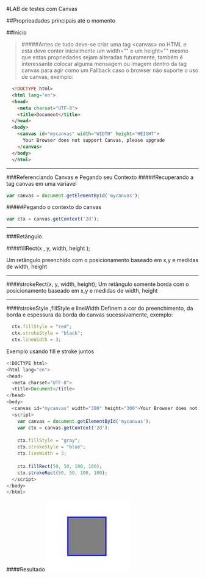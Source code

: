#LAB de testes com Canvas

##Proprieadades principais até o momento

##Início
>#####Antes de tudo deve-se criar uma tag <canvas\> no HTML e esta deve conter inicialmente um width="" e um height="" mesmo que estas propriedades sejam alteradas futuramente, também é interessante colocar alguma mensagem ou imagem dentro da tag canvas para agir como um Fallback caso o browser não suporte o uso de canvas, exemplo:

```html
  <!DOCTYPE html>
  <html lang="en">
  <head>
  	<meta charset="UTF-8">
  	<title>Document</title>
  </head>
  <body>
  	<canvas id="mycanvas" width="WIDTH" height="HEIGHT">
  	  Your Browser does not support Canvas, please upgrade
  	</canvas>
  </body>
  </html>
```

---------------------------------------------

###Referenciando Canvas e Pegando seu Contexto
#####Recuperando a tag canvas em uma variavel
```javascript
var canvas = document.getElementById('mycanvas');
```

#####Pegando o contexto do canvas
```javascript
var ctx = canvas.getContext('2d');
```

-----------------------------------------------

###Retângulo


####fillRect(x , y, width, height );

Um retângulo preenchido com o posicionamento baseado em x,y e medidas de width, height

-----------------------------------------------
####strokeRect(x, y, width, height);
Um retângulo somente borda com o posicionamento baseado em x,y e medidas de width, height

-----------------------------------------------

####strokeStyle ,fillStyle e lineWidth
Definem a cor do preenchimento, da borda e espessura da borda do canvas sucessivamente, exemplo:
```javascript
  ctx.fillStyle = "red";
  ctx.strokeStyle = "black";
  ctx.lineWidth = 3;
```

Exemplo usando fill e stroke juntos

```javascript
<!DOCTYPE html>
<html lang="en">
<head>
  <meta charset="UTF-8">
  <title>Document</title>
</head>
<body>
  <canvas id="mycanvas" width="300" height="300">Your Browser does not support Canvas, please upgrade</canvas>
  <script>
    var canvas = document.getElementById('mycanvas');
    var ctx = canvas.getContext('2d');
    
    ctx.fillStyle = "gray";
    ctx.strokeStyle = "blue";
    ctx.lineWidth = 3;

    ctx.fillRect(50, 50, 100, 100);
    ctx.strokeRect(50, 50, 100, 100);
  </script>
</body>
</html>
```

####Resultado
<img src="img/square.jpg" height="186" width="216" alt="">
